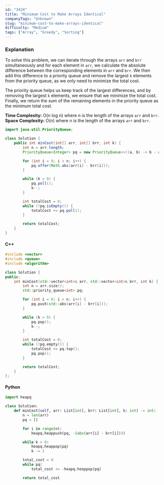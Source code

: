 ```yaml
---
id: "3424"
title: "Minimum Cost to Make Arrays Identical"
companyTags: "Unknown"
slug: "minimum-cost-to-make-arrays-identical"
difficulty: "Medium"
tags: ["Array", "Greedy", "Sorting"]
---
```


### Explanation
To solve this problem, we can iterate through the arrays `arr` and `brr` simultaneously and for each element in `arr`, we calculate the absolute difference between the corresponding elements in `arr` and `brr`. We then add this difference to a priority queue and remove the largest `k` elements from the priority queue, as we only need to minimize the total cost.

The priority queue helps us keep track of the largest differences, and by removing the largest `k` elements, we ensure that we minimize the total cost. Finally, we return the sum of the remaining elements in the priority queue as the minimum total cost.

**Time Complexity:** O(n log n) where n is the length of the arrays `arr` and `brr`.
**Space Complexity:** O(n) where n is the length of the arrays `arr` and `brr`.

```java
import java.util.PriorityQueue;

class Solution {
    public int minCost(int[] arr, int[] brr, int k) {
        int n = arr.length;
        PriorityQueue<Integer> pq = new PriorityQueue<>((a, b) -> b - a);

        for (int i = 0; i < n; i++) {
            pq.offer(Math.abs(arr[i] - brr[i]));
        }

        while (k > 0) {
            pq.poll();
            k--;
        }

        int totalCost = 0;
        while (!pq.isEmpty()) {
            totalCost += pq.poll();
        }

        return totalCost;
    }
}
```

#### C++
```cpp
#include <vector>
#include <queue>
#include <algorithm>

class Solution {
public:
    int minCost(std::vector<int>& arr, std::vector<int>& brr, int k) {
        int n = arr.size();
        std::priority_queue<int> pq;

        for (int i = 0; i < n; i++) {
            pq.push(std::abs(arr[i] - brr[i]));
        }

        while (k > 0) {
            pq.pop();
            k--;
        }

        int totalCost = 0;
        while (!pq.empty()) {
            totalCost += pq.top();
            pq.pop();
        }

        return totalCost;
    }
};
```

#### Python
```python
import heapq

class Solution:
    def minCost(self, arr: List[int], brr: List[int], k: int) -> int:
        n = len(arr)
        pq = []

        for i in range(n):
            heapq.heappush(pq, -(abs(arr[i] - brr[i])))

        while k > 0:
            heapq.heappop(pq)
            k -= 1

        total_cost = 0
        while pq:
            total_cost += -heapq.heappop(pq)

        return total_cost
```